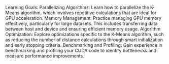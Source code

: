 Learning Goals:
Parallelizing Algorithms: Learn how to parallelize the K-Means algorithm, which involves repetitive calculations that are ideal for GPU acceleration.
Memory Management: Practice managing GPU memory effectively, particularly for large datasets. This includes transferring data between host and device and ensuring efficient memory usage.
Algorithm Optimization: Explore optimizations specific to the K-Means algorithm, such as reducing the number of distance calculations through smart initialization and early stopping criteria.
Benchmarking and Profiling: Gain experience in benchmarking and profiling your CUDA code to identify bottlenecks and measure performance improvements.